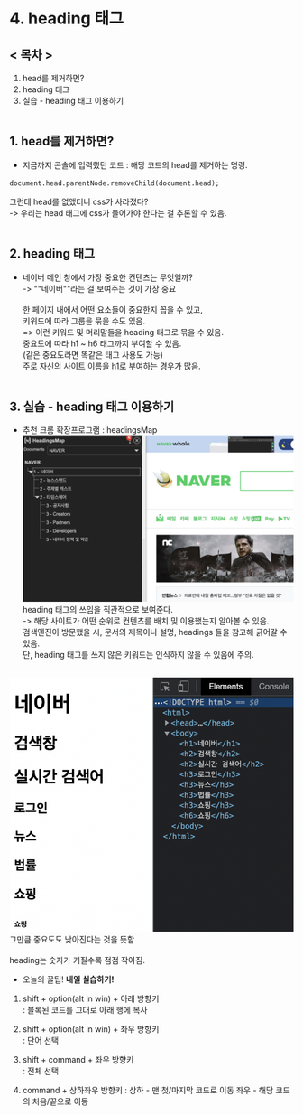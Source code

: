 # 4. heading 태그

## < 목차 >

1. head를 제거하면?
1. heading 태그
1. 실습 - heading 태그 이용하기
   <br/><br/>

## 1. head를 제거하면?

- 지금까지 콘솔에 입력했던 코드 : 해당 코드의 head를 제거하는 명령.

```html
document.head.parentNode.removeChild(document.head);
```

그런데 head를 없앴더니 css가 사라졌다?<br/>
-> 우리는 head 태그에 css가 들어가야 한다는 걸 추론할 수 있음.<br/><br/>

## 2. heading 태그

- 네이버 메인 창에서 가장 중요한 컨텐츠는 무엇일까?<br/>
  -> ""네이버""라는 걸 보여주는 것이 가장 중요<br/><br/>
  한 페이지 내에서 어떤 요소들이 중요한지 꼽을 수 있고, <br/>
  키워드에 따라 그룹을 묶을 수도 있음.<br/>
  => 이런 키워드 및 머리말들을 heading 태그로 묶을 수 있음.<br/>
  중요도에 따라 h1 ~ h6 태그까지 부여할 수 있음.<br/>
  (같은 중요도라면 똑같은 태그 사용도 가능)<br/>
  주로 자신의 사이트 이름을 h1로 부여하는 경우가 많음.<br/><br/>

## 3. 실습 - heading 태그 이용하기

- 추천 크롬 확장프로그램 : headingsMap<br/>
  <img src="../pic/10-Nov-2021/10-Nov-2021_1.png">
  heading 태그의 쓰임을 직관적으로 보여준다. <br/>
  -> 해당 사이트가 어떤 순위로 컨텐츠를 배치 및 이용했는지 알아볼 수 있음.<br/>
  검색엔진이 방문했을 시, 문서의 제목이나 설명, headings 들을 참고해 긁어갈 수 있음.<br/>
  단, heading 태그를 쓰지 않은 키워드는 인식하지 않을 수 있음에 주의.<br/><br/>

<img src="../pic/10-Nov-2021/10-Nov-2021_2.png">
그만큼 중요도도 낮아진다는 것을 뜻함<br/><br/>
heading는 숫자가 커질수록 점점 작아짐.<br/>

- 오늘의 꿀팁! **내일 실습하기!**<br/> 

1. shift + option(alt in win) + 아래 방향키 <br/>
   : 블록된 코드를 그대로 아래 행에 복사

1. shift + option(alt in win) + 좌우 방향키 <br/>
   : 단어 선택

1. shift + command + 좌우 방향키 <br/>
   : 전체 선택

1. command + 상하좌우 방향키
   : 상하 - 맨 첫/마지막 코드로 이동
   좌우 - 해당 코드의 처음/끝으로 이동
